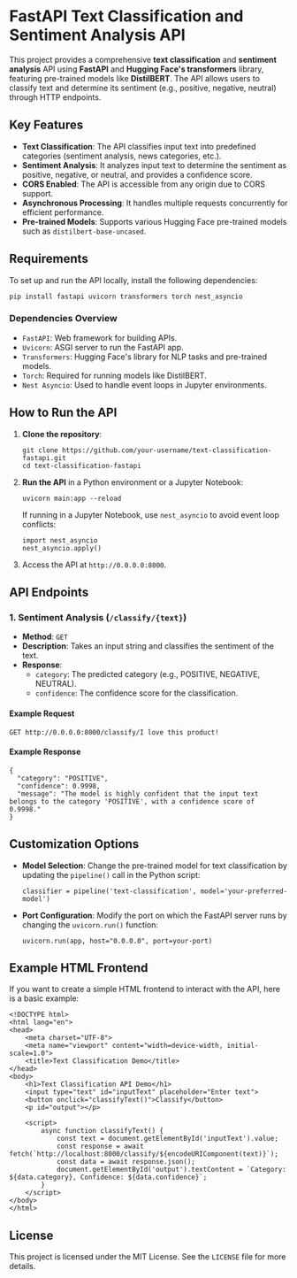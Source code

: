 <!DOCTYPE html>
<html lang="en">
<head>
    <meta charset="UTF-8">
    <meta name="viewport" content="width=device-width, initial-scale=1.0">
    <title>FastAPI Text Classification and Sentiment Analysis API</title>
</head>
<body>

<h1>FastAPI Text Classification and Sentiment Analysis API</h1>

<p>This project provides a comprehensive <strong>text classification</strong> and <strong>sentiment analysis</strong> API using <strong>FastAPI</strong> and <strong>Hugging Face's transformers</strong> library, featuring pre-trained models like <strong>DistilBERT</strong>. The API allows users to classify text and determine its sentiment (e.g., positive, negative, neutral) through HTTP endpoints.</p>

<h2>Key Features</h2>
<ul>
    <li><strong>Text Classification</strong>: The API classifies input text into predefined categories (sentiment analysis, news categories, etc.).</li>
    <li><strong>Sentiment Analysis</strong>: It analyzes input text to determine the sentiment as positive, negative, or neutral, and provides a confidence score.</li>
    <li><strong>CORS Enabled</strong>: The API is accessible from any origin due to CORS support.</li>
    <li><strong>Asynchronous Processing</strong>: It handles multiple requests concurrently for efficient performance.</li>
    <li><strong>Pre-trained Models</strong>: Supports various Hugging Face pre-trained models such as <code>distilbert-base-uncased</code>.</li>
</ul>

<h2>Requirements</h2>
<p>To set up and run the API locally, install the following dependencies:</p>
<pre><code>pip install fastapi uvicorn transformers torch nest_asyncio</code></pre>

<h3>Dependencies Overview</h3>
<ul>
    <li><code>FastAPI</code>: Web framework for building APIs.</li>
    <li><code>Uvicorn</code>: ASGI server to run the FastAPI app.</li>
    <li><code>Transformers</code>: Hugging Face's library for NLP tasks and pre-trained models.</li>
    <li><code>Torch</code>: Required for running models like DistilBERT.</li>
    <li><code>Nest Asyncio</code>: Used to handle event loops in Jupyter environments.</li>
</ul>

<h2>How to Run the API</h2>
<ol>
    <li><strong>Clone the repository</strong>:
        <pre><code>git clone https://github.com/your-username/text-classification-fastapi.git
cd text-classification-fastapi</code></pre>
    </li>
    <li><strong>Run the API</strong> in a Python environment or a Jupyter Notebook:
        <pre><code>uvicorn main:app --reload</code></pre>
        If running in a Jupyter Notebook, use <code>nest_asyncio</code> to avoid event loop conflicts:
        <pre><code>import nest_asyncio
nest_asyncio.apply()</code></pre>
    </li>
    <li>Access the API at <code>http://0.0.0.0:8000</code>.</li>
</ol>

<h2>API Endpoints</h2>

<h3>1. Sentiment Analysis (<code>/classify/{text}</code>)</h3>
<ul>
    <li><strong>Method</strong>: <code>GET</code></li>
    <li><strong>Description</strong>: Takes an input string and classifies the sentiment of the text.</li>
    <li><strong>Response</strong>:
        <ul>
            <li><code>category</code>: The predicted category (e.g., POSITIVE, NEGATIVE, NEUTRAL).</li>
            <li><code>confidence</code>: The confidence score for the classification.</li>
        </ul>
    </li>
</ul>

<h4>Example Request</h4>
<pre><code>GET http://0.0.0.0:8000/classify/I love this product!</code></pre>

<h4>Example Response</h4>
<pre><code>{
  "category": "POSITIVE",
  "confidence": 0.9998,
  "message": "The model is highly confident that the input text belongs to the category 'POSITIVE', with a confidence score of 0.9998."
}</code></pre>

<h2>Customization Options</h2>
<ul>
    <li><strong>Model Selection</strong>: Change the pre-trained model for text classification by updating the <code>pipeline()</code> call in the Python script:
        <pre><code>classifier = pipeline('text-classification', model='your-preferred-model')</code></pre>
    </li>
    <li><strong>Port Configuration</strong>: Modify the port on which the FastAPI server runs by changing the <code>uvicorn.run()</code> function:
        <pre><code>uvicorn.run(app, host="0.0.0.0", port=your-port)</code></pre>
    </li>
</ul>

<h2>Example HTML Frontend</h2>
<p>If you want to create a simple HTML frontend to interact with the API, here is a basic example:</p>

<pre><code>&lt;!DOCTYPE html&gt;
&lt;html lang="en"&gt;
&lt;head&gt;
    &lt;meta charset="UTF-8"&gt;
    &lt;meta name="viewport" content="width=device-width, initial-scale=1.0"&gt;
    &lt;title&gt;Text Classification Demo&lt;/title&gt;
&lt;/head&gt;
&lt;body&gt;
    &lt;h1&gt;Text Classification API Demo&lt;/h1&gt;
    &lt;input type="text" id="inputText" placeholder="Enter text"&gt;
    &lt;button onclick="classifyText()"&gt;Classify&lt;/button&gt;
    &lt;p id="output"&gt;&lt;/p&gt;

    &lt;script&gt;
        async function classifyText() {
            const text = document.getElementById('inputText').value;
            const response = await fetch(`http://localhost:8000/classify/${encodeURIComponent(text)}`);
            const data = await response.json();
            document.getElementById('output').textContent = `Category: ${data.category}, Confidence: ${data.confidence}`;
        }
    &lt;/script&gt;
&lt;/body&gt;
&lt;/html&gt;</code></pre>

<h2>License</h2>
<p>This project is licensed under the MIT License. See the <code>LICENSE</code> file for more details.</p>

</body>
</html>
